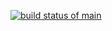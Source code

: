 [![build status of main](https://travis-ci.org/Pavanrohith25/Triangle567.svg?branch=main)](https://travis-ci.org/Pavanrohith25/Triangle567)
